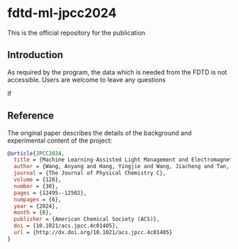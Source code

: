 # fdtd-ml-jpcc2024

This is the official repository for the publication

## Introduction

As required by the program, the data which is needed from the FDTD is not accessible. Users are welcome to leave any questions 





If

## Reference

The original paper describes the details of the background and experimental content of the project:

```bibtex
@article{JPCC2024,
  title = {Machine Learning-Assisted Light Management and Electromagnetic Field Modulation of Large-Area Plasmonic Coaxial Cylindrical Pillar/Ring Nanoarray Patterns},
  author = {Wang, Anyang and Hang, Yingjie and Wang, Jiacheng and Tan, Weirui and Wu, Nianqiang},
  journal = {The Journal of Physical Chemistry C},
  volume = {128},
  number = {30},
  pages = {12495--12502},
  numpages = {6},
  year = {2024},
  month = {6},
  publisher = {American Chemical Society (ACS)},
  doi = {10.1021/acs.jpcc.4c01405},
  url = {http://dx.doi.org/10.1021/acs.jpcc.4c01405}
}
```

